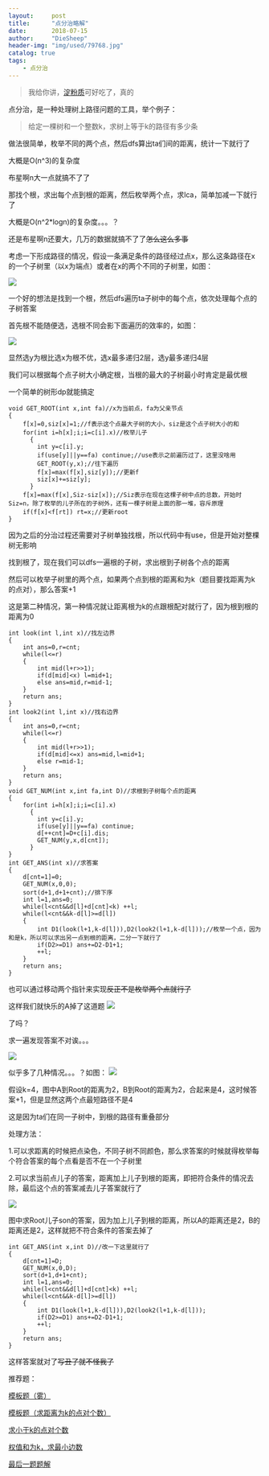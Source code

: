 ```yaml
---
layout:     post
title:      "点分治略解"
date:       2018-07-15
author:     "DieSheep"
header-img: "img/used/79768.jpg"
catalog: true
tags:
    - 点分治
---
```

>我给你讲，[淀粉质](https://baike.baidu.com/item/%E6%B7%80%E7%B2%89%EF%BC%88%E8%B4%A8%EF%BC%89%E4%BD%93/19159395?fr=aladdin)可好吃了，真的

点分治，是一种处理树上路径问题的工具，举个例子：

>给定一棵树和一个整数k，求树上等于k的路径有多少条

做法很简单，枚举不同的两个点，然后dfs算出ta们间的距离，统计一下就行了

大概是O(n^3)的复杂度

布星啊n大一点就搞不了了

那找个根，求出每个点到根的距离，然后枚举两个点，求lca，简单加减一下就行了

大概是O(n^2*logn)的复杂度。。。？

还是布星啊n还要大，几万的数据就搞不了了~~怎么这么多事~~

考虑一下形成路径的情况，假设一条满足条件的路径经过点x，那么这条路径在x的一个子树里（以x为端点）或者在x的两个不同的子树里，如图：

![](/img/study/dianfenzhi.png)

一个好的想法是找到一个根，然后dfs遍历ta子树中的每个点，依次处理每个点的子树答案

首先根不能随便选，选根不同会影下面遍历的效率的，如图：

![](/img/study/dianfenzhi3.png)

显然选y为根比选x为根不优，选x最多递归2层，选y最多递归4层

我们可以根据每个点子树大小确定根，当根的最大的子树最小时肯定是最优根

一个简单的树形dp就能搞定
```
void GET_ROOT(int x,int fa)//x为当前点，fa为父亲节点
{
    f[x]=0,siz[x]=1;//f表示这个点最大子树的大小，siz是这个点子树大小的和
    for(int i=h[x];i;i=c[i].x)//枚举儿子
      {
      	int y=c[i].y;
      	if(use[y]||y==fa) continue;//use表示之前遍历过了，这里没啥用
      	GET_ROOT(y,x);//往下遍历
      	f[x]=max(f[x],siz[y]);//更新f
      	siz[x]+=siz[y];
      }
    f[x]=max(f[x],Siz-siz[x]);//Siz表示在现在这棵子树中点的总数，开始时Siz=n，除了枚举的儿子所在的子树外，还有一棵子树是上面的那一堆，容斥原理
    if(f[x]<f[rt]) rt=x;//更新root
}
```
因为之后的分治过程还需要对子树单独找根，所以代码中有use，但是开始对整棵树无影响

找到根了，现在我们可以dfs一遍根的子树，求出根到子树各个点的距离

然后可以枚举子树里的两个点，如果两个点到根的距离和为k（题目要找距离为k的点对），那么答案+1

这是第二种情况，第一种情况就让距离根为k的点跟根配对就行了，因为根到根的距离为0
```
int look(int l,int x)//找左边界
{
	int ans=0,r=cnt;
	while(l<=r)
	{
		int mid(l+r>>1);
		if(d[mid]<x) l=mid+1;
		else ans=mid,r=mid-1;
	}
	return ans;
}
int look2(int l,int x)//找右边界
{
	int ans=0,r=cnt;
	while(l<=r)
	{
		int mid(l+r>>1);
		if(d[mid]<=x) ans=mid,l=mid+1;
		else r=mid-1;
	}
	return ans;
}
void GET_NUM(int x,int fa,int D)//求根到子树每个点的距离
{
	for(int i=h[x];i;i=c[i].x)
	  {
	  	int y=c[i].y;
	  	if(use[y]||y==fa) continue;
	  	d[++cnt]=D+c[i].dis;
	  	GET_NUM(y,x,d[cnt]);
	  }
}
int GET_ANS(int x)//求答案
{
	d[cnt=1]=0;
	GET_NUM(x,0,0);
	sort(d+1,d+1+cnt);//排下序
	int l=1,ans=0;
	while(l<cnt&&d[l]+d[cnt]<k) ++l;
	while(l<cnt&&k-d[l]>=d[l])
	{
		int D1(look(l+1,k-d[l])),D2(look2(l+1,k-d[l]));//枚举一个点，因为和是k，所以可以求出另一点到根的距离，二分一下就行了
		if(D2>=D1) ans+=D2-D1+1;
		++l;
	}
	return ans;
}
```
也可以通过移动两个指针来实现~~反正不是枚举两个点就行了~~

这样我们就快乐的A掉了这道题
![](/img/happy.jpg)

了吗？

求一遍发现答案不对诶。。。

![](/img/happyless.jpg)

似乎多了几种情况。。。？如图：
![](/img/dianfenzhi4.png)

假设k=4，图中A到Root的距离为2，B到Root的距离为2，合起来是4，这时候答案+1，但是显然这两个点最短路径不是4

这是因为ta们在同一子树中，到根的路径有重叠部分

处理方法：

1.可以求距离的时候把点染色，不同子树不同颜色，那么求答案的时候就得枚举每个符合答案的每个点看是否不在一个子树里

2.可以求当前点儿子的答案，距离加上儿子到根的距离，即把符合条件的情况去除，最后这个点的答案减去儿子答案就行了

![](/img/study/dianfenzhi5.png)

图中求Root儿子son的答案，因为加上儿子到根的距离，所以A的距离还是2，B的距离还是2，这样就把不符合条件的答案去掉了
```
int GET_ANS(int x,int D)//改一下这里就行了
{
	d[cnt=1]=D;
	GET_NUM(x,0,D);
	sort(d+1,d+1+cnt);
	int l=1,ans=0;
	while(l<cnt&&d[l]+d[cnt]<k) ++l;
	while(l<cnt&&k-d[l]>=d[l])
	{
		int D1(look(l+1,k-d[l])),D2(look2(l+1,k-d[l]));
		if(D2>=D1) ans+=D2-D1+1;
		++l;
	}
	return ans;
}
```
这样答案就对了~~写丑了就不怪我了~~

推荐题：

[模板题（雾）](https://www.luogu.org/problemnew/show/P3806)

[模板题（求距离为k的点对个数）](http://codeforces.com/problemset/problem/161/D)

[求小于k的点对个数](https://www.luogu.org/problemnew/show/P4178)

[权值和为k，求最小边数](https://www.luogu.org/problemnew/show/P4149)

[最后一题题解](https://a-failure.github.io/2018/07/12/IOI2011-Race/)

